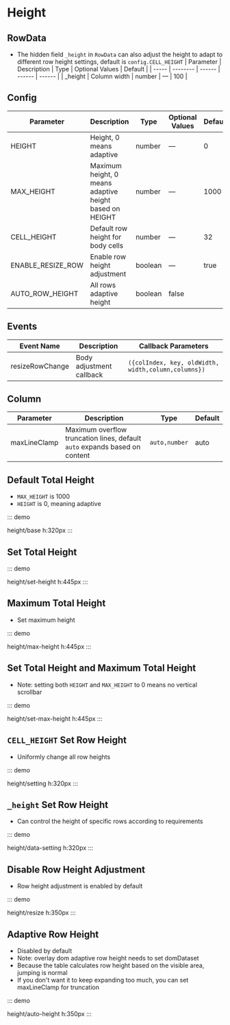 # Height

## RowData

- The hidden field `_height` in `RowData` can also adjust the height to adapt to different row height settings, default is `config.CELL_HEIGHT`
  | Parameter | Description | Type | Optional Values | Default |
  | ----- | -------- | ------ | ------ | ------ |
  | \_height | Column width | number | — | 100 |

## Config

| Parameter                 | Description                                                        | Type    | Optional Values | Default |
| -------------------- | ----------------------------------------------------------- | ------- | ------ | ------ |
| HEIGHT               | Height, 0 means adaptive                                       | number  | —      | 0      |
| MAX_HEIGHT           | Maximum height, 0 means adaptive height based on HEIGHT                    | number  | —      | 1000   |
| CELL_HEIGHT          | Default row height for body cells                                         | number  | —      | 32     |
| ENABLE_RESIZE_ROW | Enable row height adjustment | boolean | — | true |
| AUTO_ROW_HEIGHT | All rows adaptive height | boolean | false |

## Events

| Event Name        | Description          | Callback Parameters                                            |
| --------------- | ------------- | --------------------------------------------------- |
| resizeRowChange | Body adjustment callback | `({colIndex, key, oldWidth, width,column,columns})` |


## Column


| Parameter | Description     | Type                                   | Default |
| ---- | -------- | -------------------------------------- | ------ |
| maxLineClamp | Maximum overflow truncation lines, default `auto` expands based on content | `auto,number` | auto |

## Default Total Height
- `MAX_HEIGHT` is 1000
- `HEIGHT` is 0, meaning adaptive

::: demo

height/base
h:320px
:::

## Set Total Height

::: demo

height/set-height
h:445px
:::

## Maximum Total Height

- Set maximum height

::: demo

height/max-height
h:445px
:::

## Set Total Height and Maximum Total Height

- Note: setting both `HEIGHT` and `MAX_HEIGHT` to 0 means no vertical scrollbar

::: demo

height/set-max-height
h:445px
:::

## `CELL_HEIGHT` Set Row Height

- Uniformly change all row heights

::: demo

height/setting
h:320px
:::

## `_height` Set Row Height

- Can control the height of specific rows according to requirements

::: demo

height/data-setting
h:320px
:::

## Disable Row Height Adjustment
- Row height adjustment is enabled by default

::: demo

height/resize
h:350px
:::

## Adaptive Row Height
- Disabled by default
- Note: overlay dom adaptive row height needs to set domDataset
- Because the table calculates row height based on the visible area, jumping is normal
- If you don't want it to keep expanding too much, you can set maxLineClamp for truncation

::: demo

height/auto-height
h:350px
:::